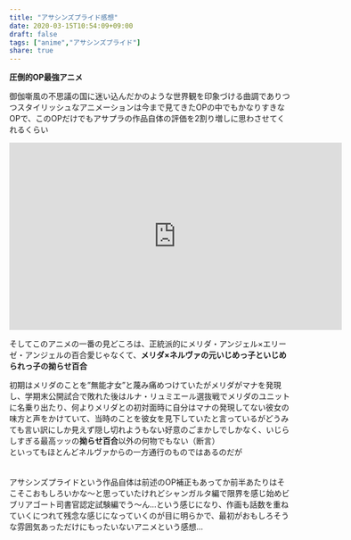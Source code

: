 ```yaml
---
title: "アサシンズプライド感想"
date: 2020-03-15T10:54:09+09:00
draft: false
tags: ["anime","アサシンズプライド"]
share: true
---
```

**圧倒的OP最強アニメ**  
  
御伽噺風の不思議の国に迷い込んだかのような世界観を印象づける曲調でありつつスタイリッシュなアニメーションは今まで見てきたOPの中でもかなりすきなOPで、このOPだけでもアサプラの作品自体の評価を2割り増しに思わさせてくれるくらい  
<iframe width="596.5" height="335.5" src="https://www.youtube.com/embed/w4akozTeiis" frameborder="0" allow="accelerometer; autoplay; encrypted-media; gyroscope; picture-in-picture" allowfullscreen></iframe>  
  
そしてこのアニメの一番の見どころは、正統派的にメリダ・アンジェル×エリーゼ・アンジェルの百合愛じゃなくて、**メリダ×ネルヴァの元いじめっ子といじめられっ子の拗らせ百合**  
  
初期はメリダのことを”無能才女”と蔑み痛めつけていたがメリダがマナを発現し、学期末公開試合で敗れた後はルナ・リュミエール選抜戦でメリダのユニットに名乗り出たり、何よりメリダとの初対面時に自分はマナの発現してない彼女の味方と声をかけていて、当時のことを彼女を見下していたと言っているがどうみても言い訳にしか見えず隠し切れようもない好意のごまかしでしかなく、いじらしすぎる最高ッッの**拗らせ百合**以外の何物でもない（断言）  
といってもほとんどネルヴァからの一方通行のものではあるのだが  
  　
  
アサシンズプライドという作品自体は前述のOP補正もあってか前半あたりはそこそこおもしろいかな～と思っていたけれどシャンガルタ編で限界を感じ始めビブリアゴート司書官認定試験編でう～ん...という感じになり、作画も話数を重ねていくにつれて残念な感じになっていくのが目に明らかで、最初がおもしろそうな雰囲気あっただけにもったいないアニメという感想...
